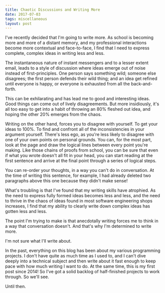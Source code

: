 ```yaml
---
title: Chaotic Discussions and Writing More
date: 2017-07-03
tags: miscellaneous
layout: post
---
```


I've recently decided that I'm going to write more. As school is becoming more
and more of a distant memory, and my professional interactions become more
contextual and face-to-face, I find that I need to express complete, complex
ideas in writing less and less.

The instantaneous nature of instant messengers and to a lesser extent email,
leads to a style of discussion where ideas emerge out of noise instead of
first-principles. One person says something wild; someone else disagrees; the
first person defends their wild thing; and an idea get refined until everyone is
happy, or everyone is exhausted from all the back-and-forth.

This can be exhilarating and has lead me to good and interesting ideas. Good
things can come out of lively disagreements. But more insidiously, it's all too
easy to get into a habit of throwing an 80% fleshed out idea, and hoping the
other 20% emerges from the chaos.

Writing on the other hand, forces you to disagree with yourself. To get your
ideas to 100%. To find and confront all of the inconsistencies in your argument
yourself. There's less ego, as you're less likely to disagree with one of your
own points on personal grounds.  You can, for the most part, look at the page
and draw the logical lines between every point you're making. Like those chains
of proofs from school, you can be sure that even if what you wrote doesn't all
fit in your head, you can start reading at the first sentence and arrive at the
final point through a series of logical steps.

You can re-order your thoughts, in a way you can't do in conversation. At the
time of writing this sentence, for example, I had already deleted two paragraphs above this
one because they didn't make sense!

What's troubling is that I've found that my writing skills have atrophied. As the
need to express fully formed ideas becomes less and less, and the need to thrive
in the chaos of ideas found in most software engineering shops increases, I
find that my ability to clearly write down complex ideas has gotten less and
less.

The point I'm trying to make is that anecdotally writing forces me to think in a
way that conversation doesn't.  And that's why I'm determined to write more.

I'm not sure what I'll write about.

In the past, everything on this blog has been about my various programming
projects. I don't have quite as much time as I used to, and I can't dive deeply
into a technical subject and then write about it fast enough to keep pace with
how much writing I want to do. At the same time, this is my first post since
2014! So I've got a solid backlog of half-finished projects to work through. So we'll see.

Until then.
